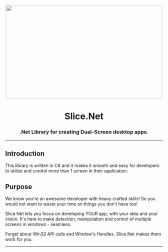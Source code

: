 <p align="center">
    <img src="" alt="" width="500px" height="300px">
</p>

<h1 align="center">Slice.Net</h1>


<h3 align="center">.Net Library for creating Dual-Screen desktop apps.</h3>

---

## Introduction
This library is written in C# and it makes it smooth and easy for developers to utilize and control more than 1 screen in their application. 


## Purpose

We know you're an awesome developer with heavy crafted skills!
So you would not want to waste your time on things you don't have too!

Slice.Net lets you focus on developing YOUR app, with your idea and your vision.
It's here to make detection, manipulation and control of multiple screens in windows - seamless.

Forget about Win32 API calls and Window's Handles. Slice.Net makes them work for you.


---

